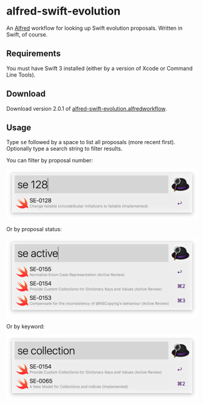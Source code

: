 # alfred-swift-evolution

An [Alfred] workflow for looking up Swift evolution proposals.
Written in Swift, of course.

[Alfred]: https://www.alfredapp.com

## Requirements

You must have Swift 3 installed (either by a version of Xcode or
Command Line Tools).

## Download

Download version 2.0.1 of [alfred-swift-evolution.alfredworkflow][download].

[download]: https://github.com/lorentey/alfred-swift-evolution/releases/download/v2.0.1/alfred-swift-evolution.alfredworkflow

## Usage

Type <kbd>se</kbd> followed by a space to list all proposals (more
recent first). Optionally type a search string to filter results.

You can filter by proposal number:

![Filter by number](screenshots/filter-number.png)

Or by proposal status:

![Filter by status](screenshots/filter-status.png)

Or by keyword:

![Filter by keyword](screenshots/filter-keyword.png)


